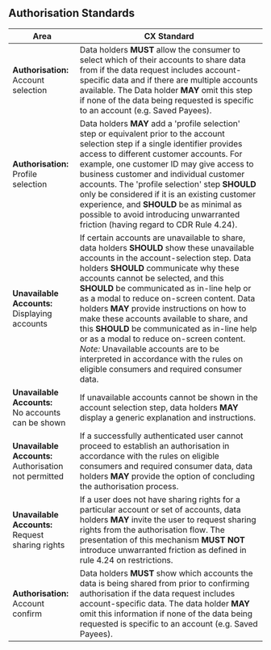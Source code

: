 ## Authorisation Standards

|Area|CX Standard|
|-------------------|------------------------------|
|**Authorisation:**<br/> Account selection |Data holders **MUST** allow the consumer to select which of their accounts to share data from if the data request includes account-specific data and if there are multiple accounts available. The Data holder **MAY** omit this step if none of the data being requested is specific to an account (e.g. Saved Payees).|
|**Authorisation:**<br/>Profile selection |Data holders **MAY** add a 'profile selection' step or equivalent prior to the account selection step if a single identifier provides access to different customer accounts. For example, one customer ID may give access to business customer and individual customer accounts. The 'profile selection' step **SHOULD** only be considered if it is an existing customer experience, and **SHOULD** be as minimal as possible to avoid introducing unwarranted friction (having regard to CDR Rule 4.24).|
|**Unavailable Accounts:**<br/>Displaying accounts|If certain accounts are unavailable to share, data holders **SHOULD** show these unavailable accounts in the account-selection step. Data holders **SHOULD** communicate why these accounts cannot be selected, and this **SHOULD** be communicated as in-line help or as a modal to reduce on-screen content. Data holders **MAY** provide instructions on how to make these accounts available to share, and this **SHOULD** be communicated as in-line help or as a modal to reduce on-screen content.<br/>*Note:* Unavailable accounts are to be interpreted in accordance with the rules on eligible consumers and required consumer data.|
|**Unavailable Accounts:**<br/>No accounts can be shown|If unavailable accounts cannot be shown in the account selection step, data holders **MAY** display a generic explanation and instructions.|
|**Unavailable Accounts:**<br/>Authorisation not permitted|If a successfully authenticated user cannot proceed to establish an authorisation in accordance with the rules on eligible consumers and required consumer data, data holders **MAY** provide the option of concluding the authorisation process.|
|**Unavailable Accounts:**<br/>Request sharing rights|If a user does not have sharing rights for a particular account or set of accounts, data holders **MAY** invite the user to request sharing rights from the authorisation flow. The presentation of this mechanism **MUST NOT** introduce unwarranted friction as defined in rule 4.24 on restrictions.|
|**Authorisation:**<br>Account confirm|Data holders **MUST** show which accounts the data is being shared from prior to confirming authorisation if the data request includes account-specific data. The data holder **MAY** omit this information if none of the data being requested is specific to an account (e.g. Saved Payees).|
